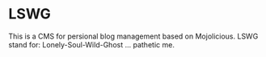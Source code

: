 # LSWG

This is a CMS for persional blog management based on Mojolicious.
LSWG stand for:  Lonely-Soul-Wild-Ghost  ... pathetic me. 
